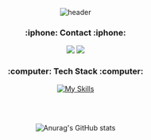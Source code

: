 <div align="center">
  
  
![header](https://capsule-render.vercel.app/api?type=waving&color=gradient&height=130)

 
  
<h3><b>:iphone:  Contact  :iphone:</b></h3> 

<a href="https://www.instagram.com/yk__o1o3/" target="_blank"><img src="https://img.shields.io/badge/yk__o1o3-E4405F?style=flat-square&logo=instagram&logoColor=ffffff"/></a>
<img src="https://img.shields.io/badge/jinyounkyum@gmail.com-EA4335?style=flat-square&logo=Gmail&logoColor=ffffff"/></a>

<h3><b>:computer:  Tech Stack  :computer:</b></h3>

[![My Skills](https://skillicons.dev/icons?i=swift,nodejs,flutter,python,go&theme=light)](https://skillicons.dev)


<br>
<br>

![Anurag's GitHub stats](https://github-readme-stats.vercel.app/api?username=younkyum&show_icons=true&theme=radical)

</div>
 
  
